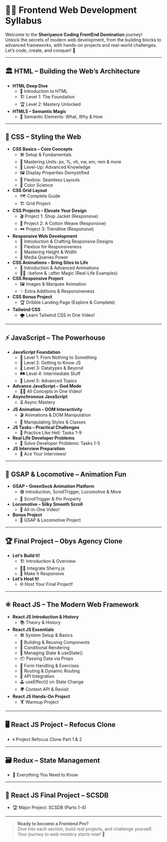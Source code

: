 # 🎨✨ Frontend Web Development Syllabus

Welcome to the **Sheriyance Coding FrontEnd Domination** journey!  
Unlock the secrets of modern web development, from the building blocks to advanced frameworks, with hands-on projects and real-world challenges.  
Let’s code, create, and conquer! 🚀

---

## 🏛️ HTML – Building the Web’s Architecture

- **HTML Deep Dive**
  - 📖 Introduction to HTML
  - 🏗️ Level 1: The Foundation
  - 🏆 Level 2: Mastery Unlocked
- **HTML5 – Semantic Magic**
  - 🧩 Semantic Elements: What, Why & How

---

## 🎨 CSS – Styling the Web

- **CSS Basics – Core Concepts**
  - 🛠️ Setup & Fundamentals
  - 📏 Mastering Units: px, %, vh, vw, em, rem & more
  - 🚀 Level-Up: Advanced Knowledge
  - 🖼️ Display Properties Demystified
  - 🧲 Flexbox: Seamless Layouts
  - 🌈 Color Science
- **CSS Grid Layout**
  - 🗺️ Complete Guide
  - 🏗️ Grid Project
- **CSS Projects – Elevate Your Design**
  - 🎬 Project 1: Shop Jacket (Responsive)
  - 🧵 Project 2: A Cotton Weave (Responsive)
  - 🕶️ Project 3: Trendline (Responsive)
- **Responsive Web Development**
  - 📱 Introduction & Crafting Responsive Designs
  - 🧩 Flexbox for Responsiveness
  - 📐 Mastering Height & Width
  - 🎯 Media Queries Power
- **CSS Animations – Bring Sites to Life**
  - 🎥 Introduction & Advanced Animations
  - 🧙‍♂️ ::before & ::after Magic (Real-Life Examples)
- **CSS Responsive Project**
  - 🖼️ Images & Marquee Animation
  - ✨ Extra Additions & Responsiveness
- **CSS Bonus Project**
  - 🏆 Dribble Landing Page (Explore & Complete)
- **Tailwind CSS**
  - 🌪️ Learn Tailwind CSS in One Video!

---

## ⚡ JavaScript – The Powerhouse

- **JavaScript Foundation**
  - 🏁 Level 1: From Nothing to Something
  - 🧠 Level 2: Getting to Know JS
  - 🧬 Level 3: Datatypes & Beyond
  - 🛤️ Level 4: Intermediate Stuff
  - 🚦 Level 5: Advanced Topics
- **Advance JavaScript – God Mode**
  - 🦸‍♂️ All Concepts in One Video!
- **Asynchronous JavaScript**
  - ⏳ Async Mastery
- **JS Animation – DOM Interactivity**
  - 🎬 Animations & DOM Manipulation
  - 🎨 Manipulating Styles & Classes
- **JS Tasks – Practical Challenges**
  - 💪 Practice Like Hell: Tasks 1-9
- **Real Life Developer Problems**
  - 🧩 Solve Developer Problems: Tasks 1-5
- **JS Interview Preparation**
  - 🎤 Ace Your Interviews!

---

## 🎢 GSAP & Locomotive – Animation Fun

- **GSAP – GreenSock Animation Platform**
  - 🟢 Introduction, ScrollTrigger, Locomotive & More
  - 🚦 ScrollTrigger & Pin Property
- **Locomotive – Silky Smooth Scroll**
  - 🚂 All-in-One Video!
- **Bonus Project**
  - 🎁 GSAP & Locomotive Project

---

## 🏆 Final Project – Obys Agency Clone

- **Let’s Build It!**
  - 🏗️ Introduction & Overview
  - 🧙‍♂️ Integrate Sherry.js
  - 📱 Make It Responsive
- **Let’s Host It!**
  - 🌐 Host Your Final Project!

---

## ⚛️ React JS – The Modern Web Framework

- **React JS Introduction & History**
  - 📚 Theory & History
- **React JS Essentials**
  - 🛠️ System Setup & Basics
  - 🧩 Building & Reusing Components
  - 🔀 Conditional Rendering
  - 🧠 Managing State & useState()
  - 📦 Passing Data via Props
  - 📝 Form Handling & Exercises
  - 🚦 Routing & Dynamic Routing
  - 🔗 API Integration
  - 🕹️ useEffect() on State Change
  - 🌍 Context API & Revisit
- **React JS Hands-On Project**
  - 🏋️ Warmup Project

---

## 🖥️ React JS Project – Refocus Clone

- 🌀 Project Refocus Clone Part 1 & 2

---

## 🗃️ Redux – State Management

- 🧠 Everything You Need to Know

---

## 🏁 React JS Final Project – SCSDB

- 🏆 Major Project: SCSDB (Parts 1-4)

---

> **Ready to become a Frontend Pro?**  
> Dive into each section, build real projects, and challenge yourself.  
> _Your journey to web mastery starts now!_ 🚀
